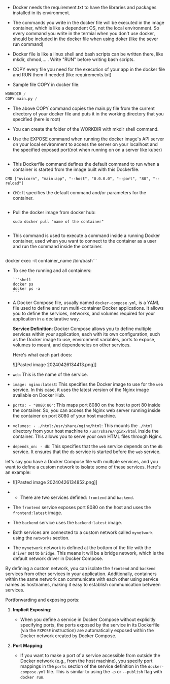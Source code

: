 - Docker needs the requirement.txt to have the libraries and packages installed in its environment.

- The commands you write in the docker file will be executed in the image container, which is like a dependent OS, not the local environment.
  So every command you write in the termial when you don't use docker, should be included in the docker file when using doker (like the sever run command)

- Docker file is like a linux shell and bash scripts can be written there, like mkdir, chmod,... . Write "RUN" before writing bash scripts.

- COPY every file you need for the execution of your app in the docker file and RUN them if needed (like requirements.txt)
  
- Sample file COPY in docker file:
  
```python
WORKDIR /  
COPY main.py / 
```

- The above COPY command copies the main.py file from the current directory of your docker file and puts it in the working directory that you specified (here is root)
- You can create the folder of the WORKDIR with mkdir shell command.


- Use the EXPOSE command when running the docker image's API server on your local environment to access the server on your localhost and the specified exposed port(not when running on on a server like kuber)
```
```
- This Dockerfile command defines the default command to run when a container is started from the image built with this Dockerfile.

```shell
CMD ["uvicorn", "main:app", "--host", "0.0.0.0", "--port", "80", "--reload"]
```

- `CMD`: It specifies the default command and/or parameters for the container.
```
```

- Pull the docker image from docker hub:
  
  ```shell
  sudo docker pull "name of the container"
  ```
```
```
- This command is used to execute a command inside a running Docker container, used when you want to connect to the container as a user and run the command inside the container.
  
  ```shell
docker exec -it container_name /bin/bash```

- To see the running and all containers:
  
	  ```shell
	  docker ps
	  docker ps -a
	  ```

- A Docker Compose file, usually named `docker-compose.yml`, is a YAML file used to define and run multi-container Docker applications. It allows you to define the services, networks, and volumes required for your application in a declarative way.
  
  **Service Definition**: Docker Compose allows you to define multiple services within your application, each with its own configuration, such as the Docker image to use, environment variables, ports to expose, volumes to mount, and dependencies on other services.
  
  Here's what each part does:

  ![[Pasted image 20240426134413.png]]

- `web`: This is the name of the service.
- `image: nginx:latest`: This specifies the Docker image to use for the `web` service. In this case, it uses the latest version of the Nginx image available on Docker Hub.
- `ports: - "8080:80"`: This maps port 8080 on the host to port 80 inside the container. So, you can access the Nginx web server running inside the container on port 8080 of your host machine.
- `volumes: - ./html:/usr/share/nginx/html`: This mounts the `./html` directory from your host machine to `/usr/share/nginx/html` inside the container. This allows you to serve your own HTML files through Nginx.
- `depends_on: - db`: This specifies that the `web` service depends on the `db` service. It ensures that the `db` service is started before the `web` service.


let's say you have a Docker Compose file with multiple services, and you want to define a custom network to isolate some of these services. Here's an example:

- ![[Pasted image 20240426134852.png]]


- - There are two services defined: `frontend` and `backend`.
- The `frontend` service exposes port 8080 on the host and uses the `frontend:latest` image.
- The `backend` service uses the `backend:latest` image.
- Both services are connected to a custom network called `mynetwork` using the `networks` section.
- The `mynetwork` network is defined at the bottom of the file with the `driver` set to `bridge`. This means it will be a bridge network, which is the default network driver in Docker Compose.

By defining a custom network, you can isolate the `frontend` and `backend` services from other services in your application. Additionally, containers within the same network can communicate with each other using service names as hostnames, making it easy to establish communication between services.


Portforwarding and exposing ports:

1. **Implicit Exposing**:
    
    - When you define a service in Docker Compose without explicitly specifying ports, the ports exposed by the service in its Dockerfile (via the `EXPOSE` instruction) are automatically exposed within the Docker network created by Docker Compose.
2. **Port Mapping**:
    
    - If you want to make a port of a service accessible from outside the Docker network (e.g., from the host machine), you specify port mappings in the `ports` section of the service definition in the `docker-compose.yml` file. This is similar to using the `-p` or `--publish` flag with `docker run`.